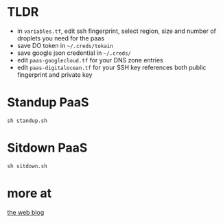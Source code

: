 # TLDR
* in `variables.tf`, edit ssh fingerprint, select region, size and number of droplets you need for the paas
* save DO token in `~/.creds/tokain`
* save google json credential in `~/.creds/`
* edit `paas-googlecloud.tf` for your DNS zone entries
* edit `paas-digitalocean.tf` for your SSH key references both public fingerprint and private key

# Standup PaaS
```
sh standup.sh
```
# Sitdown PaaS
```
sh sitdown.sh
```

# more at
[the web blog](http://blog.pantageo.us/deploying-my-very-own-paas.html)
